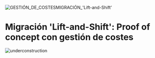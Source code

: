 ![GESTIÓN_DE_COSTESMIGRACIÓN_'Lift-and-Shift'](https://user-images.githubusercontent.com/126183973/224104945-9fa7bee9-125c-4ce4-8070-904e628c8e89.png)

# Migración 'Lift-and-Shift': Proof of concept con gestión de costes

![underconstruction](https://user-images.githubusercontent.com/126183973/233772512-5b7e7e7d-5444-4117-ae10-053dfa9c59f2.jpg)
